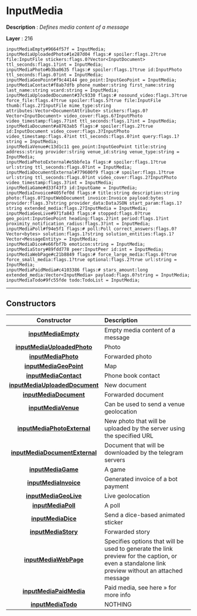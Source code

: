 # InputMedia

**Description** : *Defines media content of a message*

**Layer** : 216

```tl
inputMediaEmpty#9664f57f = InputMedia;
inputMediaUploadedPhoto#1e287d04 flags:# spoiler:flags.2?true file:InputFile stickers:flags.0?Vector<InputDocument> ttl_seconds:flags.1?int = InputMedia;
inputMediaPhoto#b3ba0635 flags:# spoiler:flags.1?true id:InputPhoto ttl_seconds:flags.0?int = InputMedia;
inputMediaGeoPoint#f9c44144 geo_point:InputGeoPoint = InputMedia;
inputMediaContact#f8ab7dfb phone_number:string first_name:string last_name:string vcard:string = InputMedia;
inputMediaUploadedDocument#37c9330 flags:# nosound_video:flags.3?true force_file:flags.4?true spoiler:flags.5?true file:InputFile thumb:flags.2?InputFile mime_type:string attributes:Vector<DocumentAttribute> stickers:flags.0?Vector<InputDocument> video_cover:flags.6?InputPhoto video_timestamp:flags.7?int ttl_seconds:flags.1?int = InputMedia;
inputMediaDocument#a8763ab5 flags:# spoiler:flags.2?true id:InputDocument video_cover:flags.3?InputPhoto video_timestamp:flags.4?int ttl_seconds:flags.0?int query:flags.1?string = InputMedia;
inputMediaVenue#c13d1c11 geo_point:InputGeoPoint title:string address:string provider:string venue_id:string venue_type:string = InputMedia;
inputMediaPhotoExternal#e5bbfe1a flags:# spoiler:flags.1?true url:string ttl_seconds:flags.0?int = InputMedia;
inputMediaDocumentExternal#779600f9 flags:# spoiler:flags.1?true url:string ttl_seconds:flags.0?int video_cover:flags.2?InputPhoto video_timestamp:flags.3?int = InputMedia;
inputMediaGame#d33f43f3 id:InputGame = InputMedia;
inputMediaInvoice#405fef0d flags:# title:string description:string photo:flags.0?InputWebDocument invoice:Invoice payload:bytes provider:flags.3?string provider_data:DataJSON start_param:flags.1?string extended_media:flags.2?InputMedia = InputMedia;
inputMediaGeoLive#971fa843 flags:# stopped:flags.0?true geo_point:InputGeoPoint heading:flags.2?int period:flags.1?int proximity_notification_radius:flags.3?int = InputMedia;
inputMediaPoll#f94e5f1 flags:# poll:Poll correct_answers:flags.0?Vector<bytes> solution:flags.1?string solution_entities:flags.1?Vector<MessageEntity> = InputMedia;
inputMediaDice#e66fbf7b emoticon:string = InputMedia;
inputMediaStory#89fdd778 peer:InputPeer id:int = InputMedia;
inputMediaWebPage#c21b8849 flags:# force_large_media:flags.0?true force_small_media:flags.1?true optional:flags.2?true url:string = InputMedia;
inputMediaPaidMedia#c4103386 flags:# stars_amount:long extended_media:Vector<InputMedia> payload:flags.0?string = InputMedia;
inputMediaTodo#9fc55fde todo:TodoList = InputMedia;
```

---

## Constructors

| Constructor | Description |
| :---: | :--- |
| [**inputMediaEmpty**](constructor/inputMediaEmpty) | Empty media content of a message |
| [**inputMediaUploadedPhoto**](constructor/inputMediaUploadedPhoto) | Photo |
| [**inputMediaPhoto**](constructor/inputMediaPhoto) | Forwarded photo |
| [**inputMediaGeoPoint**](constructor/inputMediaGeoPoint) | Map |
| [**inputMediaContact**](constructor/inputMediaContact) | Phone book contact |
| [**inputMediaUploadedDocument**](constructor/inputMediaUploadedDocument) | New document |
| [**inputMediaDocument**](constructor/inputMediaDocument) | Forwarded document |
| [**inputMediaVenue**](constructor/inputMediaVenue) | Can be used to send a venue geolocation |
| [**inputMediaPhotoExternal**](constructor/inputMediaPhotoExternal) | New photo that will be uploaded by the server using the specified URL |
| [**inputMediaDocumentExternal**](constructor/inputMediaDocumentExternal) | Document that will be downloaded by the telegram servers |
| [**inputMediaGame**](constructor/inputMediaGame) | A game |
| [**inputMediaInvoice**](constructor/inputMediaInvoice) | Generated invoice of a bot payment |
| [**inputMediaGeoLive**](constructor/inputMediaGeoLive) | Live geolocation |
| [**inputMediaPoll**](constructor/inputMediaPoll) | A poll |
| [**inputMediaDice**](constructor/inputMediaDice) | Send a dice-based animated sticker |
| [**inputMediaStory**](constructor/inputMediaStory) | Forwarded story |
| [**inputMediaWebPage**](constructor/inputMediaWebPage) | Specifies options that will be used to generate the link preview for the caption, or even a standalone link preview without an attached message |
| [**inputMediaPaidMedia**](constructor/inputMediaPaidMedia) | Paid media, see here » for more info |
| [**inputMediaTodo**](constructor/inputMediaTodo) | NOTHING |
